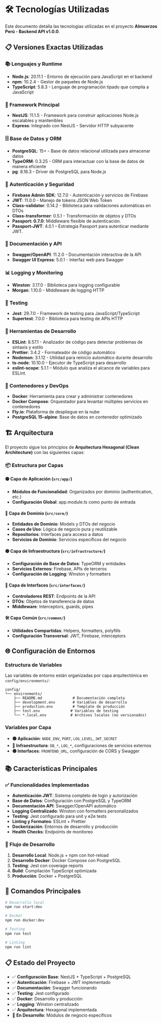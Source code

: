 # 🛠️ Tecnologías Utilizadas

Este documento detalla las tecnologías utilizadas en el proyecto **Almuerzos Perú - Backend API v1.0.0**.

## 📋 Versiones Exactas Utilizadas

### 📚 Lenguajes y Runtime

- **Node.js**: 20.11.1 - Entorno de ejecución para JavaScript en el backend
- **npm**: 10.2.4 - Gestor de paquetes de Node.js
- **TypeScript**: 5.8.3 - Lenguaje de programación tipado que compila a JavaScript

### 🔧 Framework Principal

- **NestJS**: 11.1.5 - Framework para construir aplicaciones Node.js escalables y mantenibles
- **Express**: Integrado con NestJS - Servidor HTTP subyacente

### 🗄️ Base de Datos y ORM

- **PostgreSQL**: 15+ - Base de datos relacional utilizada para almacenar datos
- **TypeORM**: 0.3.25 - ORM para interactuar con la base de datos de manera eficiente
- **pg**: 8.16.3 - Driver de PostgreSQL para Node.js

### 🔐 Autenticación y Seguridad

- **Firebase Admin SDK**: 12.7.0 - Autenticación y servicios de Firebase
- **JWT**: 11.0.0 - Manejo de tokens JSON Web Token
- **Class-validator**: 0.14.2 - Biblioteca para validaciones automáticas en DTOs
- **Class-transformer**: 0.5.1 - Transformación de objetos y DTOs
- **Passport: 0.7.0**: Middleware flexible de autenticación.
- **Passport-JWT**: 4.0.1 – Estrategia Passport para autenticar mediante JWT.

### 📝 Documentación y API

- **Swagger/OpenAPI**: 11.2.0 - Documentación interactiva de la API
- **Swagger UI Express**: 5.0.1 - Interfaz web para Swagger

### 📊 Logging y Monitoring

- **Winston**: 3.17.0 - Biblioteca para logging configurable
- **Morgan**: 1.10.0 - Middleware de logging HTTP

### 🧪 Testing

- **Jest**: 29.7.0 - Framework de testing para JavaScript/TypeScript
- **Supertest**: 7.0.0 - Biblioteca para testing de APIs HTTP

### 🔧 Herramientas de Desarrollo

- **ESLint**: 8.57.1 - Analizador de código para detectar problemas de sintaxis y estilo
- **Prettier**: 3.4.2 - Formateador de código automático
- **Nodemon**: 3.1.12 - Utilidad para reinicio automático durante desarrollo
- **ts-node**: 10.10.0 - Ejecutor de TypeScript para desarrollo
- **eslint-scope**: 5.1.1 – Módulo que analiza el alcance de variables para ESLint.

### 🐳 Contenedores y DevOps

- **Docker**: Herramienta para crear y administrar contenedores
- **Docker Compose**: Orquestador para levantar múltiples servicios en contenedores
- **Fly.io**: Plataforma de despliegue en la nube
- **PostgreSQL 15-alpine**: Base de datos en contenedor optimizado

## 🏗️ Arquitectura

El proyecto sigue los principios de **Arquitectura Hexagonal (Clean Architecture)** con las siguientes capas:

### 📦 Estructura por Capas

#### 🟢 Capa de Aplicación (`src/app/`)

- **Módulos de Funcionalidad**: Organizados por dominio (authentication, etc.)
- **Configuración Global**: app.module.ts como punto de entrada

#### 🔵 Capa de Dominio (`src/core/`)

- **Entidades de Dominio**: Models y DTOs del negocio
- **Casos de Uso**: Lógica de negocio pura y reutilizable
- **Repositorios**: Interfaces para acceso a datos
- **Servicios de Dominio**: Servicios específicos del negocio

#### 🟡 Capa de Infraestructura (`src/infrastructure/`)

- **Configuración de Base de Datos**: TypeORM y entidades
- **Servicios Externos**: Firebase, APIs de terceros
- **Configuración de Logging**: Winston y formatters

#### 🔴 Capa de Interfaces (`src/interfaces/`)

- **Controladores REST**: Endpoints de la API
- **DTOs**: Objetos de transferencia de datos
- **Middleware**: Interceptors, guards, pipes

#### 🛠️ Capa Común (`src/common/`)

- **Utilidades Compartidas**: Helpers, formatters, polyfills
- **Configuración Transversal**: JWT, Firebase, interceptors

## 🌐 Configuración de Entornos

### Estructura de Variables

Las variables de entorno están organizadas por capa arquitectónica en `config/environments/`:

```
config/
└── environments/
    ├── README.md              # Documentación completa
    ├── development.env        # Variables de desarrollo
    ├── production.env         # Template de producción
    ├── test.env              # Variables de testing
    └── *.local.env           # Archivos locales (no versionados)
```

### Variables por Capa

- **🟢 Aplicación**: `NODE_ENV`, `PORT`, `LOG_LEVEL`, `JWT_SECRET`
- **🔵 Infraestructura**: `DB_*`, `LOG_*`, configuraciones de servicios externos
- **🟡 Interfaces**: `FRONTEND_URL`, configuración de CORS y Swagger

## 📚 Características Principales

### ✅ Funcionalidades Implementadas

- **Autenticación JWT**: Sistema completo de login y autorización
- **Base de Datos**: Configuración con PostgreSQL y TypeORM
- **Documentación API**: Swagger/OpenAPI automático
- **Logging Centralizado**: Winston con formatters personalizados
- **Testing**: Jest configurado para unit y e2e tests
- **Linting y Formateo**: ESLint + Prettier
- **Dockerización**: Entornos de desarrollo y producción
- **Health Checks**: Endpoints de monitoreo

### 🔄 Flujo de Desarrollo

1. **Desarrollo Local**: Node.js + npm con hot-reload
2. **Desarrollo Docker**: Docker Compose con PostgreSQL
3. **Testing**: Jest con coverage reports
4. **Build**: Compilación TypeScript optimizada
5. **Producción**: Docker + PostgreSQL

## 🚀 Comandos Principales

```bash
# Desarrollo local
npm run start:dev

# Docker
npm run docker:dev

# Testing
npm run test

# Linting
npm run lint
```

## 📋 Estado del Proyecto

- ✅ **Configuración Base**: NestJS + TypeScript + PostgreSQL
- ✅ **Autenticación**: Firebase + JWT implementado
- ✅ **Documentación**: Swagger funcionando
- ✅ **Testing**: Jest configurado
- ✅ **Docker**: Desarrollo y producción
- ✅ **Logging**: Winston centralizado
- ✅ **Arquitectura**: Hexagonal implementada
- 🔄 **En Desarrollo**: Módulos de negocio específicos
